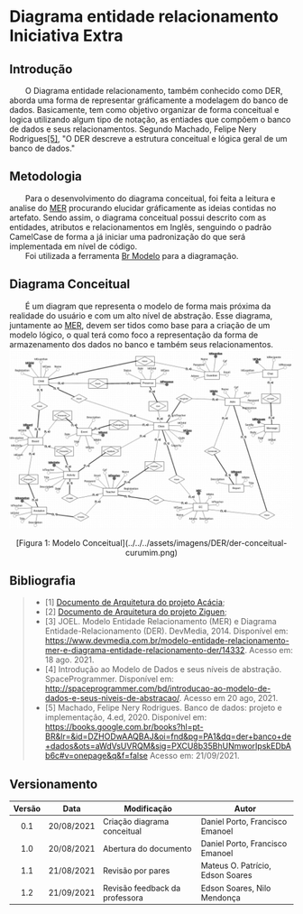 # Diagrama entidade relacionamento <br> <span class="rotulo-extra">Iniciativa Extra</span>

## Introdução
&emsp;&emsp;O Diagrama entidade relacionamento, também conhecido como DER, aborda uma forma de representar gráficamente a modelagem do banco de dados. Basicamente, tem como objetivo organizar de forma conceitual e logica utilizando algum tipo de notação, as entiades que compõem o banco de dados e seus relacionamentos. Segundo Machado, Felipe Nery Rodrigues[[5]](#bibliografia), "O DER descreve a estrutura conceitual e lógica geral de um banco de dados."

## Metodologia
&emsp;&emsp;Para o desenvolvimento do diagrama conceitual, foi feita a leitura e analise do [MER](./MER.md) procurando elucidar gráficamente as ideias contidas no artefato. Sendo assim, o diagrama conceitual possui descrito com as entidades, atributos e relacionamentos em Inglẽs, senguindo o padrão CamelCase de forma a já iniciar uma padronização do que será implementada em nível de código.<br>
&emsp;&emsp;Foi utilizada a ferramenta [Br Modelo](https://app.brmodeloweb.com) para a diagramação.

## Diagrama Conceitual

&emsp;&emsp;É um diagram que representa o modelo de forma mais próxima da realidade do usuário e com um alto nível de abstração.
Esse diagrama, juntamente ao [MER](./MER.md), devem ser tidos como base para a criação de um modelo lógico, o qual terá como foco a representação da forma de armazenamento dos dados no banco e também seus relacionamentos.
![foto](../../../assets/imagens/DER/der-conceitual-curumim.png)
<center>[Figura 1: Modelo Conceitual](../../../assets/imagens/DER/der-conceitual-curumim.png)</center>

## Bibliografia
> - [1] [Documento de Arquitetura do projeto Acácia](https://fga-eps-mds.github.io/2019.2-Acacia/#/architecture_document);
> - [2] [Documento de Arquitetura do projeto Ziguen](https://github.com/francisco1code/2020-1-Ziguen/blob/master/docs/wiki/Documento_arquitetura.md#4---Vis%C3%A3o-de-Dados);
> - [3] JOEL. Modelo Entidade Relacionamento (MER) e Diagrama Entidade-Relacionamento (DER). DevMedia, 2014. Disponível em: <https://www.devmedia.com.br/modelo-entidade-relacionamento-mer-e-diagrama-entidade-relacionamento-der/14332>. Acesso em: 18 ago. 2021.
> - [4] Introdução ao Modelo de Dados e seus níveis de abstração. SpaceProgrammer. Disponível em: <http://spaceprogrammer.com/bd/introducao-ao-modelo-de-dados-e-seus-niveis-de-abstracao/>. Acesso em 20 ago, 2021.
> - [5] Machado, Felipe Nery Rodrigues. Banco de dados: projeto e implementação, 4.ed, 2020. Disponível em: <https://books.google.com.br/books?hl=pt-BR&lr=&id=DZHODwAAQBAJ&oi=fnd&pg=PA1&dq=der+banco+de+dados&ots=aWdVsUVRQM&sig=PXCU8b35BhUNmworIpskEDbAb6c#v=onepage&q&f=false> Acesso em: 21/09/2021.

## Versionamento
| Versão | Data | Modificação | Autor |
| :-: | -- | -- | -- |
| 0.1 | 20/08/2021 | Criação diagrama conceitual | Daniel Porto, Francisco Emanoel |
| 1.0 | 20/08/2021 | Abertura do documento | Daniel Porto, Francisco Emanoel |
| 1.1 | 21/08/2021 | Revisão por pares | Mateus O. Patrício, Edson Soares |
| 1.2 | 21/09/2021 | Revisão feedback da professora |Edson Soares, Nilo Mendonça |